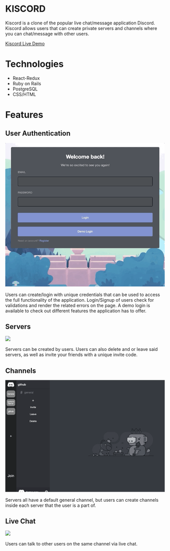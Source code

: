 # KISCORD

Kiscord is a clone of the popular live chat/message application Discord. Kiscord allows users that can create private servers and channels where you can chat/message with other users.

[Kiscord Live Demo](https://kiscord.herokuapp.com/#/)

# Technologies

* React-Redux
* Ruby on Rails
* PostgreSQL
* CSS/HTML

# Features

## User Authentication

![](userauth.gif)

Users can create/login with unique credentials that can be used to access the full functionality of the application. Login/Signup of users check for validations and render the related errors on the page. A demo login is available to check out different features the application has to offer.

## Servers

![](server.gif)

Servers can be created by users. Users can also delete and or leave said servers, as well as invite your friends with a unique invite code.

## Channels

![](channel.gif)

Servers all have a default general channel, but users can create channels inside each server that the user is a part of.

## Live Chat

![](livechat.gif)

Users can talk to other users on the same channel via live chat.
